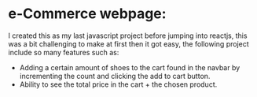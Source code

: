 # e-Commerce webpage:

I created this as my last javascript project before jumping into reactjs, this was a bit challenging to make at first then it got easy, the following project include so many features such as: 
- Adding a certain amount of shoes to the cart found in the navbar by incrementing the count and clicking the add to cart button.
- Ability to see the total price in the cart + the chosen product.

